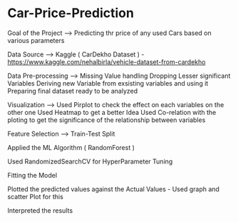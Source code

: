 # Car-Price-Prediction
Goal of the Project -->
      Predicting thr price of any used Cars based on various parameters
     
     
Data Source --> 
      Kaggle ( CarDekho Dataset ) - https://www.kaggle.com/nehalbirla/vehicle-dataset-from-cardekho


Data Pre-processing -->
      Missing Value handling
      Dropping Lesser significant Variables
      Deriving new Variable from exsisting variables and using it
      Preparing final dataset ready to be analyzed
      

Visualization -->
      Used Pirplot to check the effect on each variables on the other one
      Used Heatmap to get a better Idea 
      Used Co-relation with the ploting to get the significance of the relationship between variables   
      
      
 
 Feature Selection --> Train-Test Split
 
 Applied the ML Algorithm ( RandomForest )
 
 Used RandomizedSearchCV for HyperParameter Tuning
 
 Fitting the Model
 
 Plotted the predicted values against the Actual Values - Used graph and scatter Plot for this
 
 Interpreted the results
